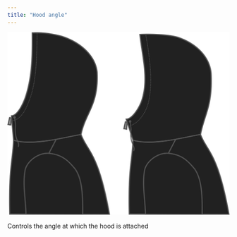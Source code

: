 ```yaml
---
title: "Hood angle"
---
```


![Hood angle](./hoodangle.svg)

Controls the angle at which the hood is attached




